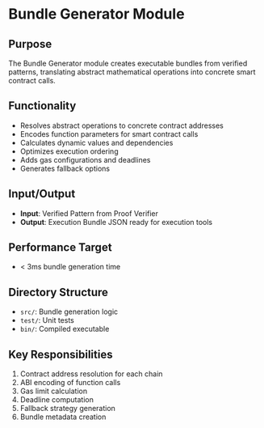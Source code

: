 # Bundle Generator Module

## Purpose
The Bundle Generator module creates executable bundles from verified patterns, translating abstract mathematical operations into concrete smart contract calls.

## Functionality
- Resolves abstract operations to concrete contract addresses
- Encodes function parameters for smart contract calls
- Calculates dynamic values and dependencies
- Optimizes execution ordering
- Adds gas configurations and deadlines
- Generates fallback options

## Input/Output
- **Input**: Verified Pattern from Proof Verifier
- **Output**: Execution Bundle JSON ready for execution tools

## Performance Target
- < 3ms bundle generation time

## Directory Structure
- `src/`: Bundle generation logic
- `test/`: Unit tests
- `bin/`: Compiled executable

## Key Responsibilities
1. Contract address resolution for each chain
2. ABI encoding of function calls
3. Gas limit calculation
4. Deadline computation
5. Fallback strategy generation
6. Bundle metadata creation